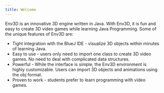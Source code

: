 ```yaml
---
title: Welcome
---
```


Env3D is an innovative 3D engine written in Java. With Env3D, it is fun and easy to create 3D video games while learning Java Programming.  Some of the unique features of Env3D are:

* Tight integration with the BlueJ IDE - visualize 3D objects within minutes of learning Java.
* Easy to use - users only need to import one class to create 3D video games. No need to deal with complicated data structures.
* Powerful - While the interface is simple, the Env3D environment is highly customizable. Users can import 3D objects and animations using the obj format.
* Proven to work - students prefer to learn programming with video games.
